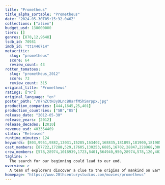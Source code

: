 ```yaml
---
title: "Prometheus"
title_alpha_sortable: "Prometheus"
date: "2024-05-30T05:15:32.046Z"
collections: ["alien"]
budget_usd: 130000000
tiers: []
genres: [878,12,9648]
tsdb_id: 70981
imdb_id: "tt1446714"
metacritic:
  slug: "prometheus"
  score: 64
  review_count: 43
rotten_tomatoes:
  slug: "prometheus_2012"
  score: 73
  review_count: 315
original_title: "Prometheus"
ratings: ["R"]
original_language: "en"
poster_path: "/m7nZCtHJyDLncBUarfM5h5mrppx.jpg"
production_companies: [444,1645,25,401]
production_countries: ["GB","US"]
release_date: "2012-05-30"
release_years: [2012]
release_decades: [2010]
revenue_usd: 403354469
status: "Released"
runtime_minutes: 124
keywords: [803,9951,9882,13031,15285,163402,168835,181895,181900,181905,181908,186790,233300,236312,300583]
cast_members: [87722,17288,529,17605,130253,6885,16702,28847,228968,30082,71083,1074616,946696,17178,58787,1251769,1648727,130081,11390]
crew_members: [578,28974,1018939,1723,8401,564940,950,28974,578,120,40374,915]
tagline: >
  The search for our beginning could lead to our end.
overview: >
  A team of explorers discover a clue to the origins of mankind on Earth, leading them on a journey to the darkest corners of the universe. There, they must fight a terrifying battle to save the future of the human race.
homepage: "https://www.20thcenturystudios.com/movies/prometheus"
---
```

